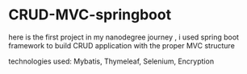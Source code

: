 # CRUD-MVC-springboot
here is the first project in my nanodegree journey , i used spring boot framework to build CRUD application with the proper MVC structure

technologies used:
Mybatis,
Thymeleaf,
Selenium,
Encryption
